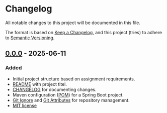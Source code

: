 # Changelog

All notable changes to this project will be documented in this file.

The format is based on [Keep a Changelog](https://keepachangelog.com/en/1.1.0/),
and this project (tries) to adhere to [Semantic Versioning](https://semver.org/spec/v2.0.0.html).

## [0.0.0] - 2025-06-11

### Added

- Initial project structure based on assignment requirements.
- [README](README.md) with project titel.
- [CHANGELOG](CHANGELOG.md) for documenting changes.
- Maven configuration ([POM](pom.xml)) for a Spring Boot project.
- [Git Ignore](.gitignore) and [Git Attributes](.gitattributes) for repository management.
- [MIT license](LICENSE)

[0.0.0]: https://github.com/CodeSmashing/programming-project-aquafin-case2/releases/tag/v0.0.0

